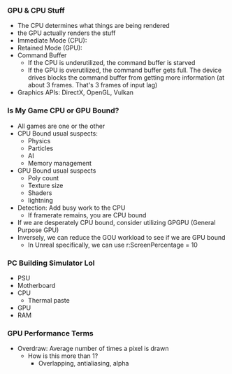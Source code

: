 ### GPU & CPU Stuff
- The CPU determines what things are being rendered
- the GPU actually renders the stuff
- Immediate Mode (CPU):
- Retained Mode (GPU):
- Command Buffer
	- If the CPU is underutilized, the command buffer is starved
	- If the GPU is overutilized, the command buffer gets full. The device drives blocks the command buffer from getting more information (at about 3 frames. That's 3 frames of input lag)
- Graphics APIs: DirectX, OpenGL, Vulkan

### Is My Game CPU or GPU Bound?
- All games are one or the other
- CPU Bound usual suspects:
	- Physics
	- Particles
	- AI
	- Memory management
- GPU Bound usual suspects
	- Poly count
	- Texture size
	- Shaders
	- lightning
- Detection: Add busy work to the CPU
	- If framerate remains, you are CPU bound
- If we are desperately CPU bound, consider utilizing GPGPU (General Purpose GPU)
- Inversely, we can reduce the GOU workload to see if we are GPU bound
	- In Unreal specifically, we can use r:ScreenPercentage = 10

### PC Building Simulator Lol
- PSU
- Motherboard
- CPU
	- Thermal paste
- GPU
- RAM

### GPU Performance Terms
- Overdraw: Average number of times a pixel is drawn
	- How is this more than 1?
		- Overlapping, antialiasing, alpha